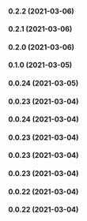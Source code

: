 #### 0.2.2 (2021-03-06)

#### 0.2.1 (2021-03-06)

#### 0.2.0 (2021-03-06)

#### 0.1.0 (2021-03-05)

#### 0.0.24 (2021-03-05)

#### 0.0.23 (2021-03-04)

#### 0.0.24 (2021-03-04)

#### 0.0.23 (2021-03-04)

#### 0.0.23 (2021-03-04)

#### 0.0.23 (2021-03-04)

#### 0.0.22 (2021-03-04)

#### 0.0.22 (2021-03-04)

